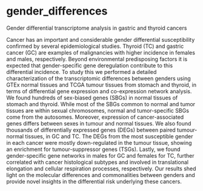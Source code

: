 # gender_differences
Gender differential transcriptome analysis in gastric and thyroid cancers

Cancer has an important and considerable gender differential susceptibility confirmed by several epidemiological studies. Thyroid (TC) and gastric cancer (GC) are examples of malignancies with higher incidence in females and males, respectively. Beyond environmental predisposing factors it is expected that gender-specific gene deregulation contribute to this differential incidence. To study this we performed a detailed characterization of the transcriptomic differences between genders using GTEx normal tissues and TCGA tumour tissues from stomach and thyroid, in terms of differential gene expression and co-expression network analysis. We found hundreds of sex-biased genes (SBGs) in normal tissues of stomach and thyroid. While most of the SBGs common to normal and tumor tissues are within sexual chromosomes, normal and tumor-specific SBGs come from the autosomes. Moreover, expression of cancer-associated genes differs between sexes in tumour and normal tissues. We also found thousands of differentially expressed genes (DEGs) between paired tumour-normal tissues, in GC and TC. The DEGs from the most susceptible gender in each cancer were mostly down-regulated in the tumour tissue, showing an enrichment for tumour-suppressor genes (TSGs). Lastly, we found gender-specific gene networks in males for GC and females for TC, further correlated with cancer histological subtypes and involved in translational elongation and cellular respiration processes, respectively. Our results shed light on the molecular differences and commonalities between genders and provide novel insights in the differential risk underlying these cancers.

